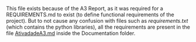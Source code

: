 This file exists because of the A3 Report, as it was required for a REQUIREMENTS.md to exist (to define functional requirements of the project). But to not cause any confusion with files such as _requirements.txt_ (which contains the python libraries), all the requirements are present in the file [AtivadadeA3.md](Documentation/Report&#32;A3/AtividadeA3.md) inside the Documentation folder.
